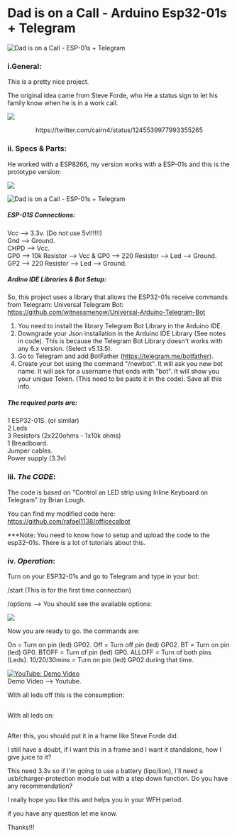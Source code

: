 # Dad is on a Call - Arduino Esp32-01s + Telegram

![Dad is on a Call - ESP-01s + Telegram](C:\Users\Rafael\AppData\Local\Microsoft\Windows\INetCache\IE\5ACB99J6\HVI9Z1j[1].jpg)

### i.General:

This is a pretty nice project.

The original idea came from Steve Forde, who He a status sign to let his family know when he is in a work call.

![](https://i.imgur.com/3D8hOCW.png)

<center>https://twitter.com/cairn4/status/1245539977993355265</center>

### ii. **Specs & Parts**:

He worked with a ESP8266, my version works with a ESP-01s and this is the prototype version:

![](https://i.imgur.com/9ucytie.png)

![Dad is on a Call - ESP-01s + Telegram](C:\Users\Rafael\AppData\Local\Microsoft\Windows\INetCache\IE\5ACB99J6\HVI9Z1j[1].jpg)

##### ESP-01S Connections:

Vcc --> 3.3v. (Do not use 5v!!!!!!)<br>
Gnd --> Ground.<br>
CHPD --> Vcc.<br>
GP0 --> 10k Resistor --> Vcc & GP0 --> 220 Resistor --> Led --> Ground.<br>
GP2 --> 220 Resistor --> Led --> Ground.<br>

##### Ardino IDE Libraries & Bot Setup:

So, this project uses a library that allows the ESP32-01s receive commands from Telegram:
Universal Telegram Bot: https://github.com/witnessmenow/Universal-Arduino-Telegram-Bot

1. You need to install the library Telegram Bot Library in the Arduino IDE.
2. Downgrade your Json installation in the Arduino IDE Library (See  notes in code). This is because the Telegram Bot Library doesn't works  with any 6.x version. (Select v5.13.5).
3. Go to Telegram and add BotFather (https://telegram.me/botfather).
4. Create your bot using the command "/newbot".
   It will ask you new bot name.
   It will  ask for a username that ends with "bot".
   It will show you your unique  Token. (This need to be paste it in the code).
   Save all this info.

##### The required parts are:

1 ESP32-01S. (or similar)<br>
2 Leds<br>
3 Resistors (2x220ohms - 1x10k ohms)<br>
1 Breadboard.<br>
Jumper cables.<br>
Power supply (3.3v)<br>

### iii. ***The CODE***:

The code is based on "Control an LED strip using Inline Keyboard on Telegram" by Brian Lough.

You can find my modified code here: https://github.com/rafael1138/officecalbot

***Note: You need to know how to setup and upload the code to the esp32-01s. There is a lot of tutorials about this.

### iv. ***Operation***:

Turn on your ESP32-01s and go to Telegram and type in your bot:

/start (This is for the first time connection)

/options --> You should see the available options:

![](https://i.imgur.com/NCSaWh2.gif)

Now you are ready to go. the commands are:

On = Turn on pin (led) GP02.
Off = Turn off pin (led) GP02.
BT = Turn on pin (led) GP0.
BTOFF = Turn of pin (led) GP0.
ALLOFF = Turn of both pins (Leds).
10/20/30mins = Turn on pin (led) GP02 during that time.

[![YouTube: Demo Video](https://i.ytimg.com/vi/o5JdhVkOapg/hqdefault.jpg?sqp=-oaymwEZCPYBEIoBSFXyq4qpAwsIARUAAIhCGAFwAQ==&rs=AOn4CLBDYC2pocfPmyNmxmEl7GLVOxtuRg)](https://www.youtube.com/watch?v=o5JdhVkOapg "Demo Esp32-01s + Telegram")<br>
Demo Video --> Youtube.

With all leds off this is the consumption:

<img src="https://i.imgur.com/3UGhCR6.jpg" style="zoom: 7%;" />

With all leds on:

<img src="https://i.imgur.com/9f7lBsJ.jpg" style="zoom:7%;" />



After this, you should put it in a frame like Steve Forde did.

I still have a doubt, if I want this in a frame and I want it standalone, how I give juice to it?

This need 3.3v so if I'm going to use a battery (lipo/lion), I'll need a  usb/charger-protection module but with a step down function. Do you have any recommendation?

I really hope you like this and helps you in  your WFH period.

if you have any question let me know.

Thanks!!!
